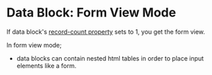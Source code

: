# Data Block: Form View Mode

If data block's [record-count property](https://muradkarakas.github.io/Sodium-Manual/datablock_record_count.html) sets to 1, you get the form view.

In form view mode;

* data blocks can contain nested html tables in order to place input elements like a form.

